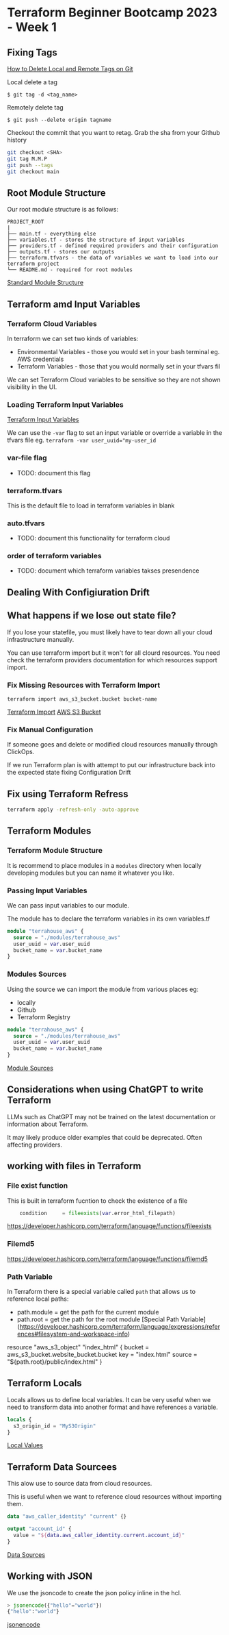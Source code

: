 # Terraform Beginner Bootcamp 2023 - Week 1

## Fixing Tags

[How to Delete Local and Remote Tags on Git](https://devconnected.com/how-to-delete-local-and-remote-tags-on-git/)

Local delete a tag
```
$ git tag -d <tag_name>
```

Remotely delete tag
```
$ git push --delete origin tagname
```
Checkout the commit that you want to retag. Grab the sha from your Github history

```sh
git checkout <SHA>
git tag M.M.P
git push --tags
git checkout main
```

## Root Module Structure

Our root module structure is as follows:

```
PROJECT_ROOT
|
├── main.tf - everything else
├── variables.tf - stores the structure of input variables
├── providers.tf - defined required providers and their configuration
├── outputs.tf - stores our outputs
├── terraform.tfvars - the data of variables we want to load into our terraform project
└── README.md - required for root modules
```
[Standard Module Structure](https://developer.hashicorp.com/terraform/language/modules/develop/structure)

## Terraform amd Input Variables 
### Terraform Cloud Variables

In terraform we can set two kinds of variables:
- Environmental Variables - those you would set in your bash terminal eg. AWS credentials
- Terraform Variables - those that you would normally set in your tfvars fil

We can set Terraform Cloud variables to be sensitive so they are not shown visibility in the UI.

### Loading Terraform Input Variables

[Terraform Input Variables](https://developer.hashicorp.com/terraform/language/values/variables)

We can use the `-var` flag to set an input variable or override a variable in the tfvars file eg. `terraform -var user_uuid="my-user_id`

### var-file flag 

- TODO: document this flag

### terraform.tfvars

This is the default file to load in terraform variables in blank

### auto.tfvars

- TODO: document this functionality for terraform cloud

### order of terraform variables

- TODO: document which terraform variables takses presendence

## Dealing With Configiuration Drift

## What happens if we lose out state file?

If you lose your statefile, you must likely have to tear down all your cloud infrastructure manually.

You can use terraform import but it won't for all clourd resources. You need check the terraform providers documentation for which resources support import.

### Fix Missing Resources with Terraform Import

`terraform import aws_s3_bucket.bucket bucket-name`

[Terraform Import](https://developer.hashicorp.com/terraform/cli/import)
[AWS S3 Bucket](https://registry.terraform.io/providers/hashicorp/aws/latest/docs/resources/s3_bucket#import)
### Fix Manual Configuration

If someone goes and delete or modified cloud resources manually through ClickOps.

If we run Terraform plan is with attempt to put our infrastructure back into the expected state fixing Configuration Drift

## Fix using Terraform Refress

```sh
terraform apply -refresh-only -auto-approve
```

## Terraform Modules

### Terraform Module Structure

It is recommend to place modules in a `modules` directory when locally developing modules but you can name it whatever you like.

### Passing Input Variables

We can pass input variables to our module.

The module has to declare the terraform variables in its own variables.tf

```tf
module "terrahouse_aws" {
  source = "./modules/terrahouse_aws"
  user_uuid = var.user_uuid
  bucket_name = var.bucket_name
}
```


### Modules Sources

Using the source we can import the module from various places eg:
- locally
- Github
- Terraform Registry

```tf
module "terrahouse_aws" {
  source = "./modules/terrahouse_aws"
  user_uuid = var.user_uuid
  bucket_name = var.bucket_name
}
```
[Module Sources](https://developer.hashicorp.com/terraform/language/modules/sources)

## Considerations when using ChatGPT to write Terraform

LLMs such as ChatGPT may not be trained on the latest documentation or information about Terraform.

It may likely produce older examples that could be deprecated. Often affecting providers.

## working with files in Terraform

### File exist function

This is built in terraform fucntion to check the existence of a file

```tf
    condition     = fileexists(var.error_html_filepath)
```

https://developer.hashicorp.com/terraform/language/functions/fileexists

### Filemd5

https://developer.hashicorp.com/terraform/language/functions/filemd5

### Path Variable
In Terraform there is a special variable called `path` that allows us to reference local paths:
- path.module = get the path for the current module
- path.root = get the path for the root module
[Special Path Variable] (https://developer.hashicorp.com/terraform/language/expressions/references#filesystem-and-workspace-info)

resource "aws_s3_object" "index_html" {
  bucket = aws_s3_bucket.website_bucket.bucket
  key    = "index.html"
  source = "${path.root}/public/index.html"
}

## Terraform Locals

Locals allows us to define local variables.
It can be very useful when we need to transform data into another format and have references a variable.

```tf
locals {
  s3_origin_id = "MyS3Origin"
}
```

[Local Values](https://developer.hashicorp.com/terraform/language/values/locals)

## Terraform Data Sourcees

This alow use to source data from cloud resources.

This is useful when we want to reference cloud resources without importing them.

```tf
data "aws_caller_identity" "current" {}

output "account_id" {
  value = "${data.aws_caller_identity.current.account_id}"
}
```

[Data Sources](https://developer.hashicorp.com/terraform/language/data-sources)

## Working with JSON

We use the jsoncode to create the json policy inline in the hcl.

```tf
> jsonencode({"hello"="world"})
{"hello":"world"}
```

[jsonencode](https://developer.hashicorp.com/terraform/language/functions/jsonencode)
